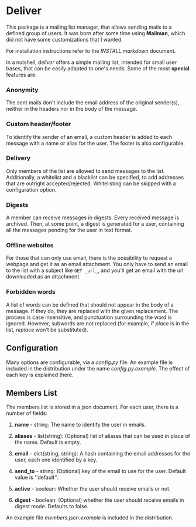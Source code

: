 # Deliver

This package is a mailing list manager, that allows sending mails to a
defined group of users. It was born after some time using __Mailman__,
which did not have some customizations that I wanted.

For installation instructions refer to the _INSTALL.markdown_ document.

In a nutshell, _deliver_ offers a simple mailing list, intended for
small user bases, that can be easily adapted to one's needs. Some of the most **special** features are:

### Anonymity

The sent mails don't include the email address of the original
sender(s), neither in the headers nor in the body of the message.

### Custom header/footer

To identify the sender of an email, a custom header is added to each
message with a name or alias for the user. The footer is also
configurable.

### Delivery

Only members of the list are allowed to send messages to the
list. Additionally, a whitelist and a blacklist can be specified, to
add addresses that are outright accepted/rejected. Whitelisting can be
skipped with a configuration option.

### Digests

A member can receive messages in digests. Every received message is
archived. Then, at some point, a digest is generated for a user,
containing all the messages pending for the user in text format.

### Offline websites

For those that can only use email, there is the possibility to request
a webpage and get it as an email attachment. You only have to send an
email to the list with a subject like `GET _url_`, and you'll get an
email with the url downloaded as an attachment.

### Forbidden words

A list of words can be defined that should not appear in the body of a
message. If they do, they are replaced with the given replacement. The
process is case insensitive, and punctuation surrounding the word is
ignored. However, subwords are not replaced (for example, if _place_
is in the list, _replace_ won't be substituted).

## Configuration

Many options are configurable, via a _config.py_ file. An example file
is included in the distribution under the name
_config.py.example_. The effect of each key is explained there.

## Members List

The members list is stored in a json document. For each user, there is
a number of fields:

1. __name__ - string: The name to identify the user in emails.

2. __aliases__ - list(string): (Optional) list of aliases that can be used
in place of the name. Default is empty.

3. __email__ - dict(string, string): A hash containing the email addresses
for the user, each one identified by a key.

4. __send_to__ - string: (Optional) key of the email to use for the
user. Default value is ''default''.

5. __active__ - boolean: Whether the user should receive emails or not.

6. __digest__ - boolean: (Optional) whether the user should receive emails
in digest mode. Defaults to false.

An example file _members.json.example_ is included in the distribution.
